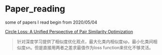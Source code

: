 # Paper_reading
some of papers I read begin from 2020/05/04

[Circle Loss: A Unified Perspective of Pair Similarity Optimization](https://arxiv.org/pdf/2002.10857.pdf)<br>
>针对深度学习提供了相似度优化观点，最大化类内相似度sp，最小化类间相似度sn。但是直接用两者之差求最值作为loss function来优化不够灵活。

